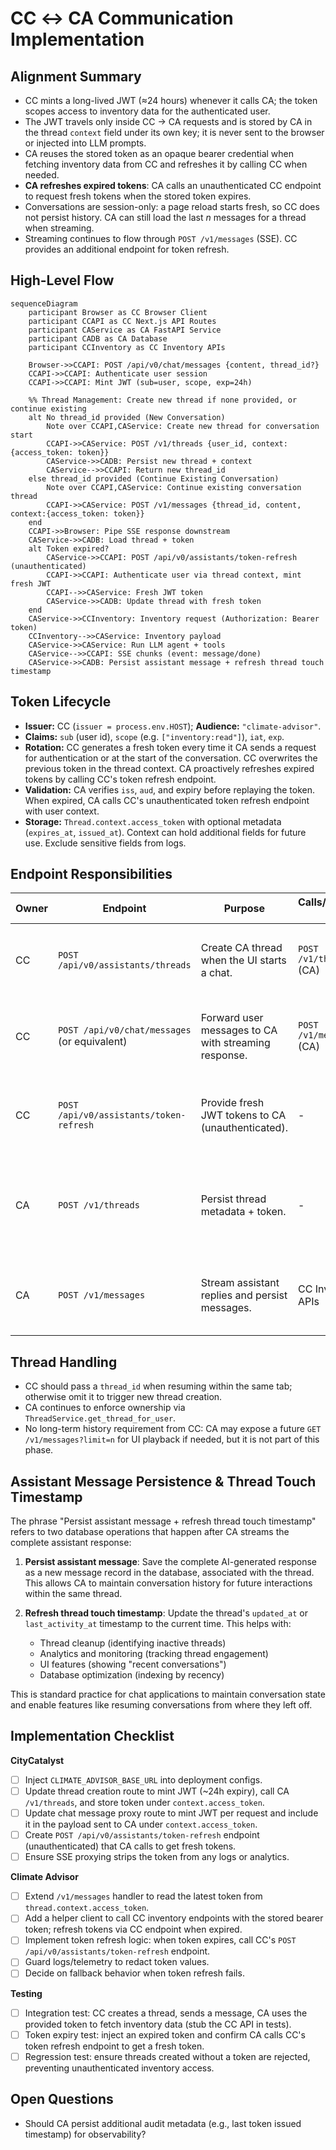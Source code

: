 # CC ↔ CA Communication Implementation

## Alignment Summary

- CC mints a long-lived JWT (≈24 hours) whenever it calls CA; the token scopes access to inventory data for the authenticated user.
- The JWT travels only inside CC → CA requests and is stored by CA in the thread `context` field under its own key; it is never sent to the browser or injected into LLM prompts.
- CA reuses the stored token as an opaque bearer credential when fetching inventory data from CC and refreshes it by calling CC when needed.
- **CA refreshes expired tokens**: CA calls an unauthenticated CC endpoint to request fresh tokens when the stored token expires.
- Conversations are session-only: a page reload starts fresh, so CC does not persist history. CA can still load the last _n_ messages for a thread when streaming.
- Streaming continues to flow through `POST /v1/messages` (SSE). CC provides an additional endpoint for token refresh.

## High-Level Flow

```mermaid
sequenceDiagram
    participant Browser as CC Browser Client
    participant CCAPI as CC Next.js API Routes
    participant CAService as CA FastAPI Service
    participant CADB as CA Database
    participant CCInventory as CC Inventory APIs

    Browser->>CCAPI: POST /api/v0/chat/messages {content, thread_id?}
    CCAPI->>CCAPI: Authenticate user session
    CCAPI->>CCAPI: Mint JWT (sub=user, scope, exp=24h)

    %% Thread Management: Create new thread if none provided, or continue existing
    alt No thread_id provided (New Conversation)
        Note over CCAPI,CAService: Create new thread for conversation start
        CCAPI->>CAService: POST /v1/threads {user_id, context:{access_token: token}}
        CAService->>CADB: Persist new thread + context
        CAService-->>CCAPI: Return new thread_id
    else thread_id provided (Continue Existing Conversation)
        Note over CCAPI,CAService: Continue existing conversation thread
        CCAPI->>CAService: POST /v1/messages {thread_id, content, context:{access_token: token}}
    end
    CCAPI->>Browser: Pipe SSE response downstream
    CAService->>CADB: Load thread + token
    alt Token expired?
        CAService->>CCAPI: POST /api/v0/assistants/token-refresh (unauthenticated)
        CCAPI->>CCAPI: Authenticate user via thread context, mint fresh JWT
        CCAPI-->>CAService: Fresh JWT token
        CAService->>CADB: Update thread with fresh token
    end
    CAService->>CCInventory: Inventory request (Authorization: Bearer token)
    CCInventory-->>CAService: Inventory payload
    CAService->>CAService: Run LLM agent + tools
    CAService-->>CCAPI: SSE chunks (event: message/done)
    CAService->>CADB: Persist assistant message + refresh thread touch timestamp
```

## Token Lifecycle

- **Issuer:** CC (`issuer = process.env.HOST`); **Audience:** `"climate-advisor"`.
- **Claims:** `sub` (user id), `scope` (e.g. `["inventory:read"]`), `iat`, `exp`.
- **Rotation:** CC generates a fresh token every time it CA sends a request for authentication or at the start of the conversation. CC overwrites the previous token in the thread context. CA proactively refreshes expired tokens by calling CC's token refresh endpoint.
- **Validation:** CA verifies `iss`, `aud`, and expiry before replaying the token. When expired, CA calls CC's unauthenticated token refresh endpoint with user context.
- **Storage:** `Thread.context.access_token` with optional metadata (`expires_at`, `issued_at`). Context can hold additional fields for future use. Exclude sensitive fields from logs.

## Endpoint Responsibilities

| Owner | Endpoint                                     | Purpose                                              | Calls/Connects To        | Notes                                                                                              |
| ----- | -------------------------------------------- | ---------------------------------------------------- | ------------------------ | -------------------------------------------------------------------------------------------------- |
| CC    | `POST /api/v0/assistants/threads`            | Create CA thread when the UI starts a chat.          | `POST /v1/threads` (CA)  | Mint JWT, call `POST /v1/threads`, persist `thread_id` client-side.                                |
| CC    | `POST /api/v0/chat/messages` (or equivalent) | Forward user messages to CA with streaming response. | `POST /v1/messages` (CA) | Mint new JWT, call `POST /v1/messages`, and relay SSE back to browser.                             |
| CC    | `POST /api/v0/assistants/token-refresh`      | Provide fresh JWT tokens to CA (unauthenticated).    | -                        | CA calls this when tokens expire; CC authenticates user via stored thread context.                 |
| CA    | `POST /v1/threads`                           | Persist thread metadata + token.                     | -                        | Existing implementation already stores `context`; ensure token is stored under `access_token` key. |
| CA    | `POST /v1/messages`                          | Stream assistant replies and persist messages.       | CC Inventory APIs        | Load thread, extract token, call CC inventory APIs, run agent, stream SSE.                         |

## Thread Handling

- CC should pass a `thread_id` when resuming within the same tab; otherwise omit it to trigger new thread creation.
- CA continues to enforce ownership via `ThreadService.get_thread_for_user`.
- No long-term history requirement from CC: CA may expose a future `GET /v1/messages?limit=n` for UI playback if needed, but it is not part of this phase.

## Assistant Message Persistence & Thread Touch Timestamp

The phrase "Persist assistant message + refresh thread touch timestamp" refers to two database operations that happen after CA streams the complete assistant response:

1. **Persist assistant message**: Save the complete AI-generated response as a new message record in the database, associated with the thread. This allows CA to maintain conversation history for future interactions within the same thread.

2. **Refresh thread touch timestamp**: Update the thread's `updated_at` or `last_activity_at` timestamp to the current time. This helps with:
   - Thread cleanup (identifying inactive threads)
   - Analytics and monitoring (tracking thread engagement)
   - UI features (showing "recent conversations")
   - Database optimization (indexing by recency)

This is standard practice for chat applications to maintain conversation state and enable features like resuming conversations from where they left off.

## Implementation Checklist

**CityCatalyst**

- [ ] Inject `CLIMATE_ADVISOR_BASE_URL` into deployment configs.
- [ ] Update thread creation route to mint JWT (~24h expiry), call CA `/v1/threads`, and store token under `context.access_token`.
- [ ] Update chat message proxy route to mint JWT per request and include it in the payload sent to CA under `context.access_token`.
- [ ] Create `POST /api/v0/assistants/token-refresh` endpoint (unauthenticated) that CA calls to get fresh tokens.
- [ ] Ensure SSE proxying strips the token from any logs or analytics.

**Climate Advisor**

- [ ] Extend `/v1/messages` handler to read the latest token from `thread.context.access_token`.
- [ ] Add a helper client to call CC inventory endpoints with the stored bearer token; refresh tokens via CC endpoint when expired.
- [ ] Implement token refresh logic: when token expires, call CC's `POST /api/v0/assistants/token-refresh` endpoint.
- [ ] Guard logs/telemetry to redact token values.
- [ ] Decide on fallback behavior when token refresh fails.

**Testing**

- [ ] Integration test: CC creates a thread, sends a message, CA uses the provided token to fetch inventory data (stub the CC API in tests).
- [ ] Token expiry test: inject an expired token and confirm CA calls CC's token refresh endpoint to get a fresh token.
- [ ] Regression test: ensure threads created without a token are rejected, preventing unauthenticated inventory access.

## Open Questions

- Should CA persist additional audit metadata (e.g., last token issued timestamp) for observability?
